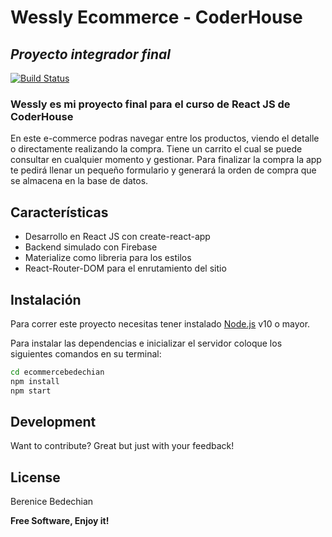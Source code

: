 # Wessly Ecommerce - CoderHouse
## _Proyecto integrador final_

[![Build Status](https://travis-ci.org/joemccann/dillinger.svg?branch=master)](https://wey-cfc3a.web.app/)

### Wessly es mi proyecto final para el curso de React JS de CoderHouse

En este e-commerce podras navegar entre los productos, viendo el detalle o directamente realizando la compra. Tiene un carrito el cual se puede consultar en cualquier momento y gestionar.
Para finalizar la compra la app te pedirá llenar un pequeño formulario y generará la orden de compra que se almacena en la base de datos.

## Características

- Desarrollo en React JS con create-react-app
- Backend simulado con Firebase
- Materialize como libreria para los estilos
- React-Router-DOM para el enrutamiento del sitio


## Instalación

Para correr este proyecto necesitas tener instalado [Node.js](https://nodejs.org/) v10 o mayor.

Para instalar las dependencias e inicializar el servidor coloque los siguientes comandos en su terminal:

```sh
cd ecommercebedechian
npm install
npm start
```

## Development

Want to contribute? Great but just with your feedback!

## License

Berenice Bedechian

**Free Software, Enjoy it!**
